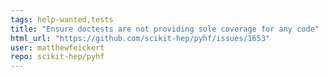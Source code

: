 ```yaml
---
tags: help-wanted,tests
title: "Ensure doctests are not providing sole coverage for any code"
html_url: "https://github.com/scikit-hep/pyhf/issues/1653"
user: matthewfeickert
repo: scikit-hep/pyhf
---
```


